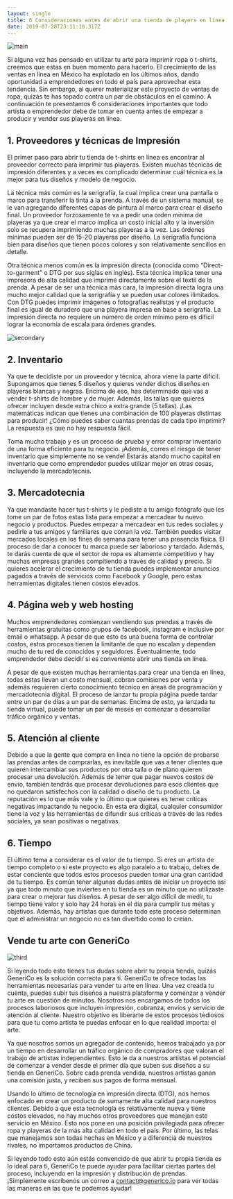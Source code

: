 ```yaml
---
layout: single
title: 6 Consideraciones antes de abrir una tienda de players en línea
date: 2019-07-28T23:11:18.317Z
---
```

![main](https://res.cloudinary.com/dmagqdf8i/image/upload/v1564356121/blog-post-2-main.jpg "main")

Si alguna vez has pensado en utilizar tu arte para imprimir ropa o t-shirts, creemos que estas en buen momento para hacerlo. El crecimiento de las ventas en línea en México ha explotado en los últimos años, dando oportunidad a emprendedores en todo el país para aprovechar esta tendencia. Sin embargo, al querer materializar este proyecto de ventas de ropa, quizás te has topado contra un par de obstáculos en el camino. A continuación te presentamos 6 consideraciones importantes que todo artista o emprendedor debe de tomar en cuenta antes de empezar a producir y vender sus playeras en línea.

## 1. Proveedores y técnicas de Impresión

El primer paso para abrir tu tienda de t-shirts en línea es encontrar al proveedor correcto para imprimir tus playeras. Existen muchas técnicas de impresión diferentes y a veces es complicado determinar cuál técnica es la mejor para tus diseños y modelo de negocio. 

La técnica más común es la serigrafía, la cual implica crear una pantalla o marco para transferir la tinta a la prenda. A través de un sistema manual, se le van agregando diferentes capas de pintura al marco para crear el diseño final. Un proveedor forzosamente te va a pedir una orden minima de playeras ya que crear el marco implica un costo inicial alto y la inversión solo se recupera imprimiendo muchas playeras a la vez. Las órdenes mínimas pueden ser de 15-20 playeras por diseño. La serigrafía funciona bien para diseños que tienen pocos colores y son relativamente sencillos en detalle.

Otra técnica menos común es la impresión directa (conocida como “Direct-to-garment” o DTG por sus siglas en inglés). Esta técnica implica tener una impresora de alta calidad que imprime directamente sobre el textil de la prenda. A pesar de ser una técnica más cara, la impresión directa logra una mucho mejor calidad que la serigrafía y se pueden usar colores ilimitados. Con DTG puedes imprimir imágenes o fotografías realistas y el producto final es igual de duradero que una playera impresa en base a serigrafía. La impresión directa no requiere un número de orden mínimo pero es difícil lograr la economía de escala para órdenes grandes.

![secondary](https://res.cloudinary.com/dmagqdf8i/image/upload/v1564356121/blog-post-2-secondary.jpg "secondary")

## 2. Inventario

Ya que te decidiste por un proveedor y técnica, ahora viene la parte difícil. Supongamos que tienes 5 diseños y quieres vender dichos diseños en playeras blancas y negras. Encima de eso, has determinado que vas a vender t-shirts de hombre y de mujer. Además, las tallas que quieres ofrecer incluyen desde extra chico a extra grande (5 tallas). ¡Las matemáticas indican que tienes una combinación de 100 playeras distintas para producir! ¿Cómo puedes saber cuantas prendas de cada tipo imprimir? La respuesta es que no hay respuesta fácil.

Toma mucho trabajo y es un proceso de prueba y error comprar inventario de una forma eficiente para tu negocio. ¡Además, corres el riesgo de tener inventario que simplemente no se vende! Estarás atando mucho capital en inventario que como emprendedor puedes utilizar mejor en otras cosas, incluyendo la mercadotecnia.

## 3. Mercadotecnia

Ya que mandaste hacer tus t-shirts y le pediste a tu amigo fotógrafo que les tome un par de fotos estas lista para empezar a mercadear tu nuevo negocio y productos. Puedes empezar a mercadear en tus redes sociales y pedirle a tus amigos y familiares que corran la voz. También puedes visitar mercados locales en los fines de semana para tener una presencia física. El proceso de dar a conocer tu marca puede ser laborioso y tardado. Además, te darás cuenta de que el sector de ropa es altamente competitivo y hay muchas empresas grandes compitiendo a través de calidad y precio. Si quieres acelerar el crecimiento de tu tienda puedes implementar anuncios pagados a través de servicios como Facebook y Google, pero estas herramientas digitales tienen costos elevados.

## 4. Página web y web hosting

Muchos emprendedores comienzan vendiendo sus prendas a través de herramientas gratuitas como grupos de facebook, instagram e inclusive por email o whatsapp. A pesar de que esto es una buena forma de controlar costos, estos procesos tienen la limitante de que no escalan y dependen mucho de tu red de conocidos y seguidores. Eventualmente, todo emprendedor debe decidir si es conveniente abrir una tienda en línea.

A pesar de que existen muchas herramientas para crear una tienda en línea, todas estas llevan un costo mensual, cobran comisiones por venta y además requieren cierto conocimiento técnico en áreas de programación y mercadotecnia digital. El proceso de lanzar tu propia página puede tardar entre un par de días a un par de semanas. Encima de esto, ya lanzada tu tienda virtual, puede tomar un par de meses en comenzar a desarrollar tráfico orgánico y ventas.

## 5. Atención al cliente

Debido a que la gente que compra en linea no tiene la opción de probarse las prendas antes de comprarlas, es inevitable que vas a tener clientes que quieren intercambiar sus productos por otra talla o de plano quieren procesar una devolución. Además de tener que pagar nuevos costos de envío, también tendrás que procesar devoluciones para esos clientes que no quedaron satisfechos con la calidad o diseño de tu producto. La reputación es lo que más vale y lo último que quieres es tener críticas negativas impactando tu negocio. En esta era digital, cualquier consumidor tiene la voz y las herramientas de difundir sus críticas a través de las redes sociales, ya sean positivas o negativas.

## 6. Tiempo

El último tema a considerar es el valor de tu tiempo. Si eres un artista de tiempo completo o si este proyecto es algo paralelo a tu trabajo, debes de estar conciente que todos estos procesos pueden tomar una gran cantidad de tu tiempo. Es común tener algunas dudas antes de iniciar un proyecto así ya que todo minuto que inviertes en tu tienda es un minuto que no utilizaste para crear o mejorar tus diseños. A pesar de ser algo difícil de medir, tu tiempo tiene valor y solo hay 24 horas en el dia para cumplir tus metas y objetivos. Además, hay artistas que durante todo este proceso determinan que el administrar un negocio no es tan divertido como lo creían.

## Vende tu arte con GeneriCo

![third](https://res.cloudinary.com/dmagqdf8i/image/upload/v1564357587/blog-post-2-third.png "third")

Si leyendo todo esto tienes tus dudas sobre abrir tu propia tienda, quizás GeneriCo es la solución correcta para ti. GeneriCo te ofrece todas las herramientas necesarias para vender tu arte en línea. Una vez creada tu cuenta, puedes subir tus diseños a nuestra plataforma y comenzar a vender tu arte en cuestión de minutos. Nosotros nos encargamos de todos los procesos laboriosos que incluyen impresión, cobranza, envíos y servicio de atención al cliente. Nuestro objetivo es liberarte de estos procesos tediosos para que tu como artista te puedas enfocar en lo que realidad importa: el arte.

Ya que nosotros somos un agregador de contenido, hemos trabajado ya por un tiempo en desarrollar un tráfico orgánico de compradores que valoran el trabajo de artistas independientes. Esto le da a nuestros artistas el potencial de comenzar a vender desde el primer día que suben sus diseños a su tienda en GeneriCo. Sobre cada prenda vendida, nuestros artistas ganan una comisión justa, y reciben sus pagos de forma mensual.

Usando lo último de tecnología en impresión directa (DTG), nos hemos enfocado en crear un producto de sumamente alta calidad para nuestros clientes. Debido a que esta tecnología es relativamente nueva y tiene costos elevados, no hay muchos otros proveedores que manejan este servicio en México. Esto nos pone en una posición privilegiada para ofrecer ropa y playeras de la más alta calidad en todo el país. Por último, las telas que manejamos son todas hechas en México y a diferencia de nuestros rivales, no importamos productos de China.

Si leyendo todo esto aún estás convencido de que abrir tu propia tienda es lo ideal para ti, GeneriCo te puede ayudar para facilitar ciertas partes del proceso, incluyendo en la impresión y distribución de prendas. ¡Simplemente escríbenos un correo a contact@generico.io para ver todas las maneras en las que te podemos ayudar!
